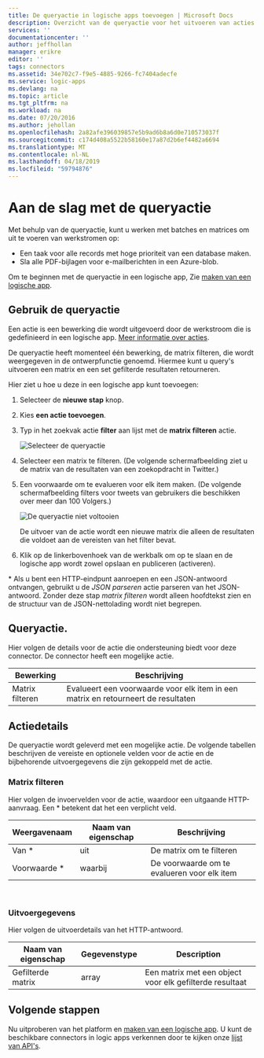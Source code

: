 ```yaml
---
title: De queryactie in logische apps toevoegen | Microsoft Docs
description: Overzicht van de queryactie voor het uitvoeren van acties zoals matrix filteren.
services: ''
documentationcenter: ''
author: jeffhollan
manager: erikre
editor: ''
tags: connectors
ms.assetid: 34e702c7-f9e5-4885-9266-fc7404adecfe
ms.service: logic-apps
ms.devlang: na
ms.topic: article
ms.tgt_pltfrm: na
ms.workload: na
ms.date: 07/20/2016
ms.author: jehollan
ms.openlocfilehash: 2a82afe396039857e5b9ad6b8a6d0e710573037f
ms.sourcegitcommit: c174d408a5522b58160e17a87d2b6ef4482a6694
ms.translationtype: MT
ms.contentlocale: nl-NL
ms.lasthandoff: 04/18/2019
ms.locfileid: "59794876"
---
```

# <a name="get-started-with-the-query-action"></a>Aan de slag met de queryactie
Met behulp van de queryactie, kunt u werken met batches en matrices om uit te voeren van werkstromen op:

* Een taak voor alle records met hoge prioriteit van een database maken.
* Sla alle PDF-bijlagen voor e-mailberichten in een Azure-blob.

Om te beginnen met de queryactie in een logische app, Zie [maken van een logische app](../logic-apps/quickstart-create-first-logic-app-workflow.md).

## <a name="use-the-query-action"></a>Gebruik de queryactie
Een actie is een bewerking die wordt uitgevoerd door de werkstroom die is gedefinieerd in een logische app. 
[Meer informatie over acties](../connectors/apis-list.md).  

De queryactie heeft momenteel één bewerking, de matrix filteren, die wordt weergegeven in de ontwerpfunctie genoemd. Hiermee kunt u query's uitvoeren een matrix en een set gefilterde resultaten retourneren.

Hier ziet u hoe u deze in een logische app kunt toevoegen:

1. Selecteer de **nieuwe stap** knop.
2. Kies **een actie toevoegen**.
3. Typ in het zoekvak actie **filter** aan lijst met de **matrix filteren** actie.
   
    ![Selecteer de queryactie](./media/connectors-native-query/using-action-1.png)
4. Selecteer een matrix te filteren. (De volgende schermafbeelding ziet u de matrix van de resultaten van een zoekopdracht in Twitter.)
5. Een voorwaarde om te evalueren voor elk item maken. (De volgende schermafbeelding filters voor tweets van gebruikers die beschikken over meer dan 100 Volgers.)
   
    ![De queryactie niet voltooien](./media/connectors-native-query/using-action-2.png)
   
    De uitvoer van de actie wordt een nieuwe matrix die alleen de resultaten die voldoet aan de vereisten van het filter bevat.
6. Klik op de linkerbovenhoek van de werkbalk om op te slaan en de logische app wordt zowel opslaan en publiceren (activeren).

\* Als u bent een HTTP-eindpunt aanroepen en een JSON-antwoord ontvangen, gebruikt u de _JSON parseren_ actie parseren van het JSON-antwoord. Zonder deze stap _matrix filteren_ wordt alleen hoofdtekst zien en de structuur van de JSON-nettolading wordt niet begrepen.

## <a name="query-action"></a>Queryactie.
Hier volgen de details voor de actie die ondersteuning biedt voor deze connector. De connector heeft een mogelijke actie.

| Bewerking | Beschrijving |
| --- | --- |
| Matrix filteren |Evalueert een voorwaarde voor elk item in een matrix en retourneert de resultaten |

## <a name="action-details"></a>Actiedetails
De queryactie wordt geleverd met een mogelijke actie. De volgende tabellen beschrijven de vereiste en optionele velden voor de actie en de bijbehorende uitvoergegevens die zijn gekoppeld met de actie.

### <a name="filter-array"></a>Matrix filteren
Hier volgen de invoervelden voor de actie, waardoor een uitgaande HTTP-aanvraag.
Een * betekent dat het een verplicht veld.

| Weergavenaam | Naam van eigenschap | Beschrijving |
| --- | --- | --- |
| Van * |uit |De matrix om te filteren |
| Voorwaarde * |waarbij |De voorwaarde om te evalueren voor elk item |

<br>

### <a name="output-details"></a>Uitvoergegevens
Hier volgen de uitvoerdetails van het HTTP-antwoord.

| Naam van eigenschap | Gegevenstype | Description |
| --- | --- | --- |
| Gefilterde matrix |array |Een matrix met een object voor elk gefilterde resultaat |

## <a name="next-steps"></a>Volgende stappen
Nu uitproberen van het platform en [maken van een logische app](../logic-apps/quickstart-create-first-logic-app-workflow.md). U kunt de beschikbare connectors in logic apps verkennen door te kijken onze [lijst van API's](apis-list.md).

